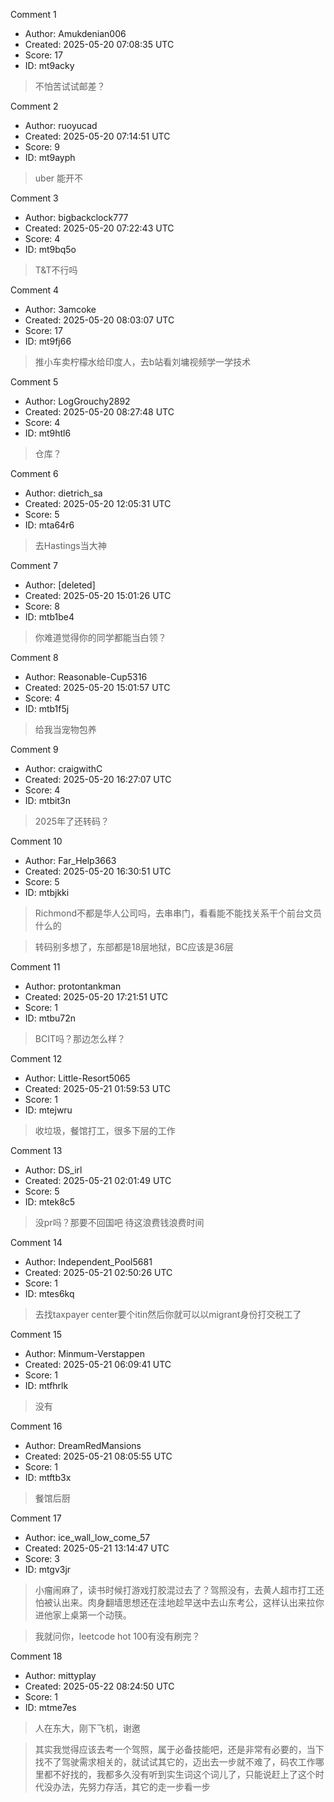 Comment 1

- Author: Amukdenian006
- Created: 2025-05-20 07:08:35 UTC
- Score: 17
- ID: mt9acky

> 不怕苦试试邮差？

Comment 2

- Author: ruoyucad
- Created: 2025-05-20 07:14:51 UTC
- Score: 9
- ID: mt9ayph

> uber 能开不

Comment 3

- Author: bigbackclock777
- Created: 2025-05-20 07:22:43 UTC
- Score: 4
- ID: mt9bq5o

> T&T不行吗

Comment 4

- Author: 3amcoke
- Created: 2025-05-20 08:03:07 UTC
- Score: 17
- ID: mt9fj66

> 推小车卖柠檬水给印度人，去b站看刘墉视频学一学技术

Comment 5

- Author: LogGrouchy2892
- Created: 2025-05-20 08:27:48 UTC
- Score: 4
- ID: mt9htl6

> 仓库？

Comment 6

- Author: dietrich_sa
- Created: 2025-05-20 12:05:31 UTC
- Score: 5
- ID: mta64r6

> 去Hastings当大神

Comment 7

- Author: [deleted]
- Created: 2025-05-20 15:01:26 UTC
- Score: 8
- ID: mtb1be4

> 你难道觉得你的同学都能当白领？

Comment 8

- Author: Reasonable-Cup5316
- Created: 2025-05-20 15:01:57 UTC
- Score: 4
- ID: mtb1f5j

> 给我当宠物包养

Comment 9

- Author: craigwithC
- Created: 2025-05-20 16:27:07 UTC
- Score: 4
- ID: mtbit3n

> 2025年了还转码？

Comment 10

- Author: Far_Help3663
- Created: 2025-05-20 16:30:51 UTC
- Score: 5
- ID: mtbjkki

> Richmond不都是华人公司吗，去串串门，看看能不能找关系干个前台文员什么的

> 转码别多想了，东部都是18层地狱，BC应该是36层

Comment 11

- Author: protontankman
- Created: 2025-05-20 17:21:51 UTC
- Score: 1
- ID: mtbu72n

> BCIT吗？那边怎么样？

Comment 12

- Author: Little-Resort5065
- Created: 2025-05-21 01:59:53 UTC
- Score: 1
- ID: mtejwru

> 收垃圾，餐馆打工，很多下层的工作

Comment 13

- Author: DS_irl
- Created: 2025-05-21 02:01:49 UTC
- Score: 5
- ID: mtek8c5

> 没pr吗？那要不回国吧 待这浪费钱浪费时间

Comment 14

- Author: Independent_Pool5681
- Created: 2025-05-21 02:50:26 UTC
- Score: 1
- ID: mtes6kq

> 去找taxpayer center要个itin然后你就可以以migrant身份打交税工了

Comment 15

- Author: Minmum-Verstappen
- Created: 2025-05-21 06:09:41 UTC
- Score: 1
- ID: mtfhrlk

> 没有

Comment 16

- Author: DreamRedMansions
- Created: 2025-05-21 08:05:55 UTC
- Score: 1
- ID: mtftb3x

> 餐馆后厨

Comment 17

- Author: ice_wall_low_come_57
- Created: 2025-05-21 13:14:47 UTC
- Score: 3
- ID: mtgv3jr

> 小瘤闹麻了，读书时候打游戏打胶混过去了？驾照没有，去黄人超市打工还怕被认出来。肉身翻墙思想还在洼地趁早送中去山东考公，这样认出来拉你进他家上桌第一个动筷。

> 我就问你，leetcode hot 100有没有刷完？

Comment 18

- Author: mittyplay
- Created: 2025-05-22 08:24:50 UTC
- Score: 1
- ID: mtme7es

> 人在东大，刚下飞机，谢邀

> 其实我觉得应该去考一个驾照，属于必备技能吧，还是非常有必要的，当下找不了驾驶需求相关的，就试试其它的，迈出去一步就不难了，码农工作哪里都不好找的，我都多久没有听到实生词这个词儿了，只能说赶上了这个时代没办法，先努力存活，其它的走一步看一步
